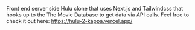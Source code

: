 Front end server side Hulu clone that uses Next.js and Tailwindcss that hooks up to the The Movie Database to get data via API calls. 
Feel free to check it out here: 
https://hulu-2-kappa.vercel.app/
